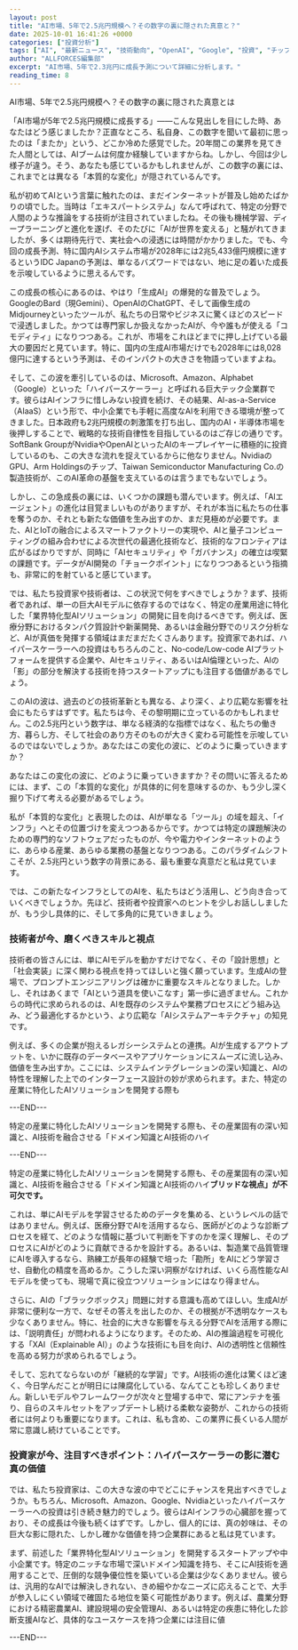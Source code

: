 ```yaml
---
layout: post
title: "AI市場、5年で2.5兆円規模へ？その数字の裏に隠された真意と？"
date: 2025-10-01 16:41:26 +0000
categories: ["投資分析"]
tags: ["AI", "最新ニュース", "技術動向", "OpenAI", "Google", "投資", "チップ", "エージェント"]
author: "ALLFORCES編集部"
excerpt: "AI市場、5年で2.3兆円に成長予測について詳細に分析します。"
reading_time: 8
---
```


AI市場、5年で2.5兆円規模へ？その数字の裏に隠された真意とは

「AI市場が5年で2.5兆円規模に成長する」――こんな見出しを目にした時、あなたはどう感じましたか？正直なところ、私自身、この数字を聞いて最初に思ったのは「またか」という、どこか冷めた感覚でした。20年間この業界を見てきた人間としては、AIブームは何度か経験していますからね。しかし、今回は少し様子が違う。そう、あなたも感じているかもしれませんが、この数字の裏には、これまでとは異なる「本質的な変化」が隠されているんです。

私が初めてAIという言葉に触れたのは、まだインターネットが普及し始めたばかりの頃でした。当時は「エキスパートシステム」なんて呼ばれて、特定の分野で人間のような推論をする技術が注目されていましたね。その後も機械学習、ディープラーニングと進化を遂げ、そのたびに「AIが世界を変える」と騒がれてきましたが、多くは期待先行で、実社会への浸透には時間がかかりました。でも、今回の成長予測、特に国内AIシステム市場が2028年には2兆5,433億円規模に達するというIDC Japanの予測は、単なるバズワードではない、地に足の着いた成長を示唆しているように思えるんです。

この成長の核心にあるのは、やはり「生成AI」の爆発的な普及でしょう。GoogleのBard（現Gemini）、OpenAIのChatGPT、そして画像生成のMidjourneyといったツールが、私たちの日常やビジネスに驚くほどのスピードで浸透しました。かつては専門家しか扱えなかったAIが、今や誰もが使える「コモディティ」になりつつある。これが、市場をこれほどまでに押し上げている最大の要因だと見ています。特に、国内の生成AI市場だけでも2028年には8,028億円に達するという予測は、そのインパクトの大きさを物語っていますよね。

そして、この波を牽引しているのは、Microsoft、Amazon、Alphabet（Google）といった「ハイパースケーラー」と呼ばれる巨大テック企業群です。彼らはAIインフラに惜しみない投資を続け、その結果、AI-as-a-Service（AIaaS）という形で、中小企業でも手軽に高度なAIを利用できる環境が整ってきました。日本政府も2兆円規模の刺激策を打ち出し、国内のAI・半導体市場を後押しすることで、戦略的な技術自律性を目指しているのはご存じの通りです。SoftBank GroupがNvidiaやOpenAIといったAIのキープレイヤーに積極的に投資しているのも、この大きな流れを捉えているからに他なりません。NvidiaのGPU、Arm Holdingsのチップ、Taiwan Semiconductor Manufacturing Co.の製造技術が、このAI革命の基盤を支えているのは言うまでもないでしょう。

しかし、この急成長の裏には、いくつかの課題も潜んでいます。例えば、「AIエージェント」の進化は目覚ましいものがありますが、それが本当に私たちの仕事を奪うのか、それとも新たな価値を生み出すのか、まだ見極めが必要です。また、AIとIoTの融合によるスマートファクトリーの実現や、AIと量子コンピューティングの組み合わせによる次世代の最適化技術など、技術的なフロンティアは広がるばかりですが、同時に「AIセキュリティ」や「ガバナンス」の確立は喫緊の課題です。データがAI開発の「チョークポイント」になりつつあるという指摘も、非常に的を射ていると感じています。

では、私たち投資家や技術者は、この状況で何をすべきでしょうか？まず、技術者であれば、単一の巨大AIモデルに依存するのではなく、特定の産業用途に特化した「業界特化型AIソリューション」の開発に目を向けるべきです。例えば、医療分野におけるタンパク質設計や新薬開発、あるいは金融分野でのリスク分析など、AIが真価を発揮する領域はまだまだたくさんあります。投資家であれば、ハイパースケーラーへの投資はもちろんのこと、No-code/Low-code AIプラットフォームを提供する企業や、AIセキュリティ、あるいはAI倫理といった、AIの「影」の部分を解決する技術を持つスタートアップにも注目する価値があるでしょう。

このAIの波は、過去のどの技術革新とも異なる、より深く、より広範な影響を社会にもたらすはずです。私たちは今、その黎明期に立っているのかもしれません。この2.5兆円という数字は、単なる経済的な指標ではなく、私たちの働き方、暮らし方、そして社会のあり方そのものが大きく変わる可能性を示唆しているのではないでしょうか。あなたはこの変化の波に、どのように乗っていきますか？

あなたはこの変化の波に、どのように乗っていきますか？その問いに答えるためには、まず、この「本質的な変化」が具体的に何を意味するのか、もう少し深く掘り下げて考える必要があるでしょう。

私が「本質的な変化」と表現したのは、AIが単なる「ツール」の域を超え、「インフラ」へとその位置づけを変えつつあるからです。かつては特定の課題解決のための専門的なソフトウェアだったものが、今や電力やインターネットのように、あらゆる産業、あらゆる業務の基盤となりつつある。このパラダイムシフトこそが、2.5兆円という数字の背景にある、最も重要な真意だと私は見ています。

では、この新たなインフラとしてのAIを、私たちはどう活用し、どう向き合っていくべきでしょうか。先ほど、技術者や投資家へのヒントを少しお話ししましたが、もう少し具体的に、そして多角的に見ていきましょう。

### 技術者が今、磨くべきスキルと視点

技術者の皆さんには、単にAIモデルを動かすだけでなく、その「設計思想」と「社会実装」に深く関わる視点を持ってほしいと強く願っています。生成AIの登場で、プロンプトエンジニアリングは確かに重要なスキルとなりました。しかし、それはあくまで「AIという道具を使いこなす」第一歩に過ぎません。これからの時代に求められるのは、AIを既存のシステムや業務プロセスにどう組み込み、どう最適化するかという、より広範な「AIシステムアーキテクチャ」の知見です。

例えば、多くの企業が抱えるレガシーシステムとの連携。AIが生成するアウトプットを、いかに既存のデータベースやアプリケーションにスムーズに流し込み、価値を生み出すか。ここには、システムインテグレーションの深い知識と、AIの特性を理解した上でのインターフェース設計の妙が求められます。また、特定の産業に特化したAIソリューションを開発する際も

---END---

特定の産業に特化したAIソリューションを開発する際も、その産業固有の深い知識と、AI技術を融合させる「ドメイン知識とAI技術のハイ

---END---

特定の産業に特化したAIソリューションを開発する際も、その産業固有の深い知識と、AI技術を融合させる「ドメイン知識とAI技術のハイ**ブリッドな視点」が不可欠です。**

これは、単にAIモデルを学習させるためのデータを集める、というレベルの話ではありません。例えば、医療分野でAIを活用するなら、医師がどのような診断プロセスを経て、どのような情報に基づいて判断を下すのかを深く理解し、そのプロセスにAIがどのように貢献できるかを設計する。あるいは、製造業で品質管理にAIを導入するなら、熟練工が長年の経験で培った「勘所」をAIにどう学習させ、自動化の精度を高めるか。こうした深い洞察がなければ、いくら高性能なAIモデルを使っても、現場で真に役立つソリューションにはなり得ません。

さらに、AIの「ブラックボックス」問題に対する意識も高めてほしい。生成AIが非常に便利な一方で、なぜその答えを出したのか、その根拠が不透明なケースも少なくありません。特に、社会的に大きな影響を与える分野でAIを活用する際には、「説明責任」が問われるようになります。そのため、AIの推論過程を可視化する「XAI（Explainable AI）」のような技術にも目を向け、AIの透明性と信頼性を高める努力が求められるでしょう。

そして、忘れてならないのが「継続的な学習」です。AI技術の進化は驚くほど速く、今日学んだことが明日には陳腐化している、なんてことも珍しくありません。新しいモデルやフレームワークが次々と登場する中で、常にアンテナを張り、自らのスキルセットをアップデートし続ける柔軟な姿勢が、これからの技術者には何よりも重要になります。これは、私も含め、この業界に長くいる人間が常に意識し続けていることです。

### 投資家が今、注目すべきポイント：ハイパースケーラーの影に潜む真の価値

では、私たち投資家は、この大きな波の中でどこにチャンスを見出すべきでしょうか。もちろん、Microsoft、Amazon、Google、Nvidiaといったハイパースケーラーへの投資は引き続き魅力的でしょう。彼らはAIインフラの心臓部を握っており、その成長は今後も続くはずです。しかし、個人的には、真の妙味は、その巨大な影に隠れた、しかし確かな価値を持つ企業群にあると私は見ています。

まず、前述した「業界特化型AIソリューション」を開発するスタートアップや中小企業です。特定のニッチな市場で深いドメイン知識を持ち、そこにAI技術を適用することで、圧倒的な競争優位性を築いている企業は少なくありません。彼らは、汎用的なAIでは解決しきれない、きめ細やかなニーズに応えることで、大手が参入しにくい領域で確固たる地位を築く可能性があります。例えば、農業分野における精密農業AI、建設現場の安全管理AI、あるいは特定の疾患に特化した診断支援AIなど、具体的なユースケースを持つ企業には注目に値

---END---